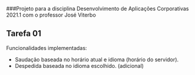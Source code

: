 ###Projeto para a disciplina Desenvolvimento de Aplicações Corporativas 2021.1 com o professor José Viterbo

## Tarefa 01

Funcionalidades implementadas:
* Saudação baseada no horário atual e idioma (horário do servidor).
* Despedida baseada no idioma escolhido. (adicional)

